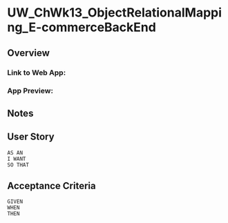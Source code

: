 # UW_ChWk13_ObjectRelationalMapping_E-commerceBackEnd
## Overview
<!-- ```
OVERVIEW TEXT HERE
``` -->

### Link to Web App: 
<!-- LINK TO DEPLOYMENT HERE -->

### App Preview:
<!-- Replace with path to screenshot   ![My Password Generator Screenshot](./Assets/MyPasswordGeneratorScreenShot.PNG "My Password Generator Screenshot") -->

## Notes

<!-- Use this area to add personal notes on implementation, etc -->

## User Story

```
AS AN 
I WANT 
SO THAT 
```

## Acceptance Criteria

```
GIVEN 
WHEN 
THEN 
```

<!-- ## Resources Used 

Use this area to list referenced apis, etc -->


<!-- Any additional notes here  -->
